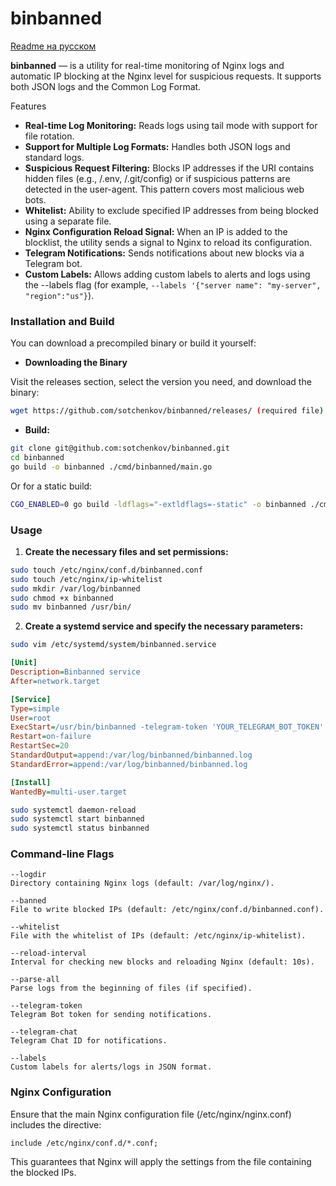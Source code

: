 # binbanned

[Readme на русском](https://github.com/sotchenkov/binbanned/blob/main/README-RU.md)

**binbanned** — is a utility for real-time monitoring of Nginx logs and automatic IP blocking at the Nginx level for suspicious requests. It supports both JSON logs and the Common Log Format.

Features

- **Real-time Log Monitoring:** Reads logs using tail mode with support for file rotation.
- **Support for Multiple Log Formats:** Handles both JSON logs and standard logs.
- **Suspicious Request Filtering:** Blocks IP addresses if the URI contains hidden files (e.g., /.env, /.git/config) or if suspicious patterns are detected in the user-agent. This pattern covers most malicious web bots.
- **Whitelist:** Ability to exclude specified IP addresses from being blocked using a separate file.
- **Nginx Configuration Reload Signal:** When an IP is added to the blocklist, the utility sends a signal to Nginx to reload its configuration.
- **Telegram Notifications:** Sends notifications about new blocks via a Telegram bot.
- **Custom Labels:** Allows adding custom labels to alerts and logs using the --labels flag (for example, `--labels '{"server name": "my-server", "region":"us"}`).

### Installation and Build

You can download a precompiled binary or build it yourself:

* **Downloading the Binary**

Visit the releases section, select the version you need, and download the binary:
```bash
wget https://github.com/sotchenkov/binbanned/releases/ (required file)
```

* **Build:**
```bash
git clone git@github.com:sotchenkov/binbanned.git
cd binbanned
go build -o binbanned ./cmd/binbanned/main.go
```
Or for a static build:
```bash
CGO_ENABLED=0 go build -ldflags="-extldflags=-static" -o binbanned ./cmd/binbanned/main.go
```

### Usage

1. **Create the necessary files and set permissions:**
```bash
sudo touch /etc/nginx/conf.d/binbanned.conf
sudo touch /etc/nginx/ip-whitelist
sudo mkdir /var/log/binbanned
sudo chmod +x binbanned
sudo mv binbanned /usr/bin/
```

2. **Create a systemd service and specify the necessary parameters:**
```bash
sudo vim /etc/systemd/system/binbanned.service
```

```ini
[Unit]
Description=Binbanned service
After=network.target

[Service]
Type=simple
User=root
ExecStart=/usr/bin/binbanned -telegram-token 'YOUR_TELEGRAM_BOT_TOKEN' -telegram-chat 'YOUR_TELEGRAM_CHAT_ID' --labels '{"server name": "my-server", "region":"ru"}'
Restart=on-failure
RestartSec=20
StandardOutput=append:/var/log/binbanned/binbanned.log
StandardError=append:/var/log/binbanned/binbanned.log

[Install]
WantedBy=multi-user.target
```

```bash
sudo systemctl daemon-reload
sudo systemctl start binbanned
sudo systemctl status binbanned
```

### Command-line Flags

    --logdir
    Directory containing Nginx logs (default: /var/log/nginx/).

    --banned
    File to write blocked IPs (default: /etc/nginx/conf.d/binbanned.conf).

    --whitelist
    File with the whitelist of IPs (default: /etc/nginx/ip-whitelist).

    --reload-interval
    Interval for checking new blocks and reloading Nginx (default: 10s).

    --parse-all
    Parse logs from the beginning of files (if specified).

    --telegram-token
    Telegram Bot token for sending notifications.

    --telegram-chat
    Telegram Chat ID for notifications.

    --labels
    Custom labels for alerts/logs in JSON format.

### Nginx Configuration

Ensure that the main Nginx configuration file (/etc/nginx/nginx.conf) includes the directive:
```
include /etc/nginx/conf.d/*.conf;
```
This guarantees that Nginx will apply the settings from the file containing the blocked IPs.